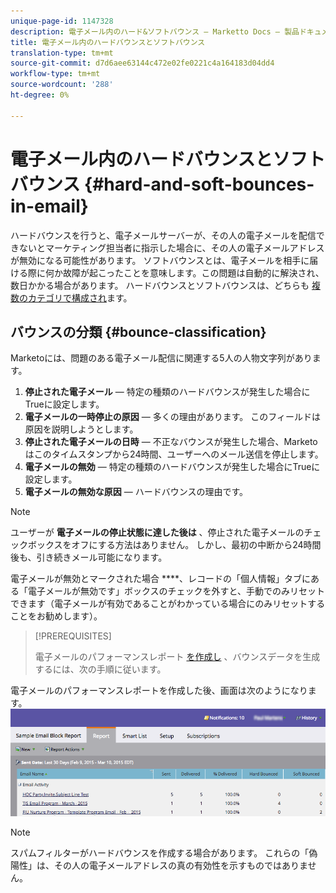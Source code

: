 ```yaml
---
unique-page-id: 1147328
description: 電子メール内のハード&ソフトバウンス — Marketto Docs — 製品ドキュメント
title: 電子メール内のハードバウンスとソフトバウンス
translation-type: tm+mt
source-git-commit: d7d6aee63144c472e02fe0221c4a164183d04dd4
workflow-type: tm+mt
source-wordcount: '288'
ht-degree: 0%

---
```



# 電子メール内のハードバウンスとソフトバウンス {#hard-and-soft-bounces-in-email}

ハードバウンスを行うと、電子メールサーバーが、その人の電子メールを配信できないとマーケティング担当者に指示した場合に、その人の電子メールアドレスが無効になる可能性があります。 ソフトバウンスとは、電子メールを相手に届ける際に何か故障が起こったことを意味します。この問題は自動的に解決され、数日かかる場合があります。 ハードバウンスとソフトバウンスは、どちらも [複数のカテゴリで構成され](http://nation.marketo.com/t5/Knowledgebase/Maintaining-a-Directory-of-Leads-Bouncing-Emails/ta-p/300838)ます。

## バウンスの分類 {#bounce-classification}

Marketoには、問題のある電子メール配信に関連する5人の人物文字列があります。

1. **停止された電子メール** — 特定の種類のハードバウンスが発生した場合にTrueに設定します。
1. **電子メールの一時停止の原因** — 多くの理由があります。 このフィールドは原因を説明しようとします。
1. **停止された電子メールの日時** — 不正なバウンスが発生した場合、Marketoはこのタイムスタンプから24時間、ユーザーへのメール送信を停止します。
1. **電子メールの無効** — 特定の種類のハードバウンスが発生した場合にTrueに設定します。
1. **電子メールの無効な原因** — ハードバウンスの理由です。

>[!NOTE]
>
>ユーザーが **電子メールの停止状態に達した後は** 、停止された電子メールのチェックボックスをオフにする方法はありません。 しかし、最初の中断から24時間後も、引き続きメール可能になります。
>
>電子メールが無効とマークされた場合 ****、レコードの「個人情報」タブにある「電子メールが無効です」ボックスのチェックを外すと、手動でのみリセットできます（電子メールが有効であることがわかっている場合にのみリセットすることをお勧めします）。

>[!PREREQUISITES]
>
>電子メールのパフォーマンスレポート [を作成し](../../../product-docs/email-marketing/email-programs/email-program-data/email-performance-report.md) 、バウンスデータを生成するには、次の手順に従います。

電子メールのパフォーマンスレポートを作成した後、画面は次のようになります。 ![](assets/soft-hard-bounce.png)

>[!NOTE]
>
>スパムフィルターがハードバウンスを作成する場合があります。 これらの「偽陽性」は、その人の電子メールアドレスの真の有効性を示すものではありません。


